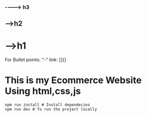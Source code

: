### ----> h3
## -->h2
# -->h1
For Bullet points: "-"
link: [<link text>]{<link>}

# This is my Ecommerce Website Using html,css,js

```
npm run install # Install dependecies
npm run dev # To run the project locally

```